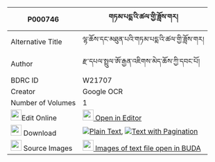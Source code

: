 |P000746|གཏམ་པདྨ་འི་ཚལ་གྱི་ཟློས་གར། 
| --- | --- 
|Alternative Title |ལྷ་ཆོས་དང་མཐུན་པའི་གཏམ་པདྨ་འི་ཚལ་གྱི་ཟློས་གར།
|Author| རྫ་དཔལ་སྤྲུལ་ཨོ་རྒྱན་འཇིགས་མེད་ཆོས་ཀྱི་དབང་པོ།
|BDRC ID | W21707
|Creator | Google OCR
|Number of Volumes| 1
|<img width="25" src="https://img.icons8.com/color/25/000000/edit-property.png">Edit Online| [<img width="25" src="https://avatars.githubusercontent.com/u/45091458?s=200&v=4"> Open in Editor](http://editor.openpecha.org/P000746)
|<img width="25" src="https://img.icons8.com/fluent/48/000000/download-2.png"/>  Download | [![](https://img.icons8.com/color/20/000000/txt.png)Plain Text](https://github.com/Openpecha/P000746/releases/download/v1/tam_pema_i_tsal_gyi_dogar_plain_P000746.zip), [![](https://img.icons8.com/color/20/000000/txt.png)Text with Pagination](https://github.com/Openpecha/P000746/releases/download/v1/tam_pema_i_tsal_gyi_dogar_pages_P000746.zip)
|<img width="25" src="https://img.icons8.com/plasticine/100/000000/pictures-folder.png"/>  Source Images | [<img width="25" src="https://library.bdrc.io/icons/BUDA-small.svg"> Images of text file open in BUDA](https://library.bdrc.io/show/bdr:W21707)